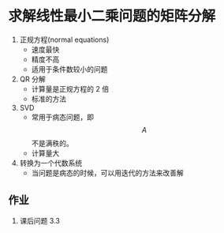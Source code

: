# 求解线性最小二乘问题的矩阵分解

1. 正规方程(normal equations)
    + 速度最快
    + 精度不高
    + 适用于条件数较小的问题
1. QR 分解
    + 计算量是正规方程的 2 倍
    + 标准的方法
1. SVD
    + 常用于病态问题，即 $$A$$ 不是满秩的。
    + 计算量大
1. 转换为一个代数系统
    + 当问题是病态的时候，可以用迭代的方法来改善解


## 作业

1. 课后问题 3.3
